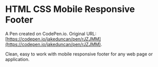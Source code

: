 # HTML CSS Mobile Responsive Footer

A Pen created on CodePen.io. Original URL: [https://codepen.io/jakeduncan/pen/rJZJMM](https://codepen.io/jakeduncan/pen/rJZJMM).

Clean, easy to work with mobile responsive footer for any web page or application.

